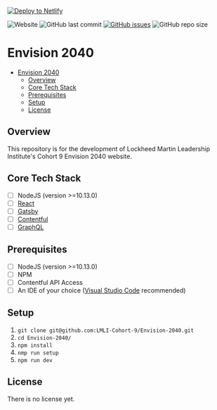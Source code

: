[![Deploy to Netlify](https://www.netlify.com/img/deploy/button.svg)](https://app.netlify.com/start/deploy?repository=https://github.com/LMLI-Cohort-9/Envision-2040)

![Website](https://img.shields.io/website?url=http%3A%2F%2Fenvision2040.digital%2F)
![GitHub last commit](https://img.shields.io/github/last-commit/LMLI-Cohort-9/Envision-2040)
[![GitHub issues](https://img.shields.io/github/issues/LMLI-Cohort-9/Envision-2040)](https://github.com/LMLI-Cohort-9/Envision-2040/issues)
![GitHub repo size](https://img.shields.io/github/repo-size/LMLI-Cohort-9/Envision-2040)

# Envision 2040

- [Envision 2040](#envision-2040)
  - [Overview](#overview)
  - [Core Tech Stack](#core-tech-stack)
  - [Prerequisites](#prerequisites)
  - [Setup](#setup)
  - [License](#license)

<a name="overview"/></a>
## Overview
This repository is for the development of Lockheed Martin Leadership Institute's Cohort 9 Envision 2040 website. 

<a name="tech"/></a>
## Core Tech Stack
- [ ] NodeJS (version >=10.13.0)
- [ ] [React](https://reactjs.org/)
- [ ] [Gatsby](https://www.gatsbyjs.com/)
- [ ] [Contentful](https://www.contentful.com/)
- [ ] [GraphQL](https://graphql.org/)

<a name="prereq"/></a>
## Prerequisites
- [ ] NodeJS (version >=10.13.0)
- [ ] NPM
- [ ] Contentful API Access
- [ ] An IDE of your choice ([Visual Studio Code](https://code.visualstudio.com/) recommended)

<a name="setup"/></a>
## Setup
1. `git clone git@github.com:LMLI-Cohort-9/Envision-2040.git`
2. `cd Envision-2040/`
3. `npm install`
4. `nmp run setup`
5. `npm run dev`

<a name="license"/></a>
## License
There is no license yet.
